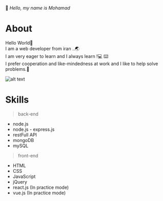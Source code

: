 
🤚 *Hello, my name is Mohamad*



# About

 Hello World🙂 \
 I am a web developer from iran ..🌏\
 I am very eager to learn and I always learn !💻 ⌨️\
I prefer cooperation and like-mindedness at work and I like to help solve problems.🤝


![alt text](https://nodejs.org/static/images/logo.svg)
 
 
# Skills
> back-end

- node.js
- node.js - express.js
- restFull API
- mongoDB
- mySQL

 
 
 > front-end 
 - HTML
 - CSS
 - JavaScript
 - jQuery
 - react.js (In practice mode)
 - vue.js (In practice mode)
 

